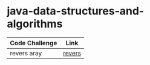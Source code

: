 # java-data-structures-and-algorithms


| Code Challenge | Link |
|----------------|------|
| revers aray    |[revers](challenge/readme.md)